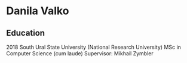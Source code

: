 # Danila Valko

## Education
2018  South Ural State University (National Research University)
      MSc in Computer Science (cum laude)
	    Supervisor: Mikhail Zymbler
